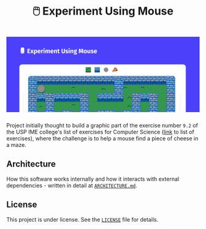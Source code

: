 <h1 align="center">
  🖱️ Experiment Using Mouse
</h1>

<h1 align="center">
    <img alt="Cover" src=".github/cover.png" />
</h1>

Project initially thought to build a graphic part of the exercise number `9.2` of the USP IME college's list of exercises for Computer Science ([link](https://www.ime.usp.br/~macmulti/caderno-exercicios-versao2005.pdf) to list of exercises), where the challenge is to help a mouse find a piece of cheese in a maze.

## Architecture
How this software works internally and how it interacts with external dependencies - written in detail at [`ARCHITECTURE.md`](./ARCHITECTURE.md).

## License
This project is under license. See the [`LICENSE`](./LICENSE) file for details.